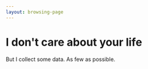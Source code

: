 ```yaml
---
layout: browsing-page
---
```

# I don't care about your life

But I collect some data. 
As few as possible.